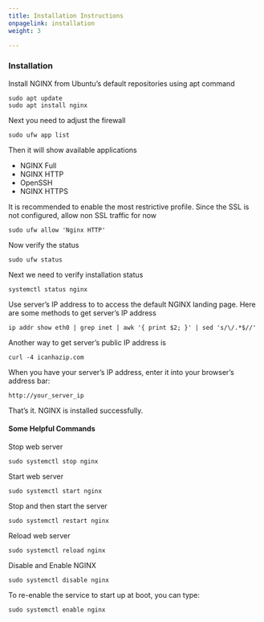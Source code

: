 ```yaml
---
title: Installation Instructions
onpagelink: installation
weight: 3

---
```



### Installation

Install NGINX from Ubuntu’s default repositories using apt command

    sudo apt update
    sudo apt install nginx

Next you need to adjust the firewall

    sudo ufw app list

Then it will show available applications

*   NGINX Full
*   NGINX HTTP
*   OpenSSH
*   NGINX HTTPS

It is recommended to enable the most restrictive profile. Since the SSL is not configured, allow non SSL traffic for now

    sudo ufw allow 'Nginx HTTP'

Now verify the status

    sudo ufw status

Next we need to verify installation status

    systemctl status nginx

Use server’s IP address to to access the default NGINX landing page. Here are some methods to get server’s IP address

    ip addr show eth0 | grep inet | awk '{ print $2; }' | sed 's/\/.*$//'

Another way to get server’s public IP address is

    curl -4 icanhazip.com

When you have your server’s IP address, enter it into your browser’s address bar:

    http://your_server_ip

That’s it. NGINX is installed successfully.

#### Some Helpful Commands

Stop web server

    sudo systemctl stop nginx

Start web server

    sudo systemctl start nginx

Stop and then start the server

    sudo systemctl restart nginx

Reload web server

    sudo systemctl reload nginx

Disable and Enable NGINX

    sudo systemctl disable nginx

To re-enable the service to start up at boot, you can type:

    sudo systemctl enable nginx